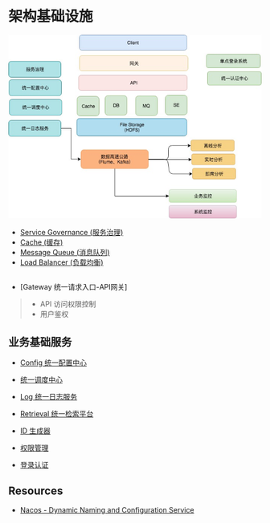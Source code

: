 # 架构基础设施

![](KS-Infra/_pic/infrastructure.jpg)

* [Service Governance (服务治理)](service-governance/README.md)
* [Cache (缓存)](KS-Cache/README.md)
* [Message Queue (消息队列)](https://github.com/SunnnyChan/knowledge-Sys-of-MQ)
* [Load Balancer (负载均衡)](load-balancer/README.md)

## 
* [Gateway 统一请求入口-API网关]
> * API 访问权限控制
> * 用户鉴权

## 业务基础服务
* [Config 统一配置中心](biz-infra/configure/README.md)
* [统一调度中心](biz-infra/scheduling/README.md)
* [Log 统一日志服务](biz-infra/log/README.md)
* [Retrieval 统一检索平台](biz-infra/log/README.md)

* [ID 生成器](biz-infra/id-generator/README.md)
* [权限管理](authority/README.md)

* [登录认证](login/README.md)

## Resources
* [Nacos - Dynamic Naming and Configuration Service](https://github.com/alibaba/nacos)